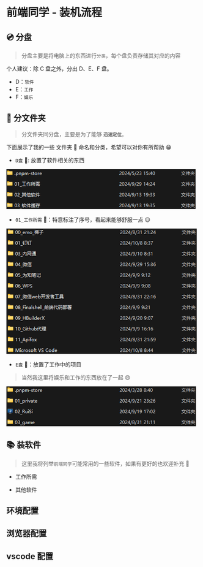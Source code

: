 <BackTop />

<script setup>
import { WORK_SOFT, OTHER_SOFT } from './data'
</script>

# 前端同学 - 装机流程

## 💿 分盘

> 分盘主要是将电脑上的东西进行`分类`，每个盘负责存储其对应的内容

个人建议：除 C 盘之外，分出 D、E、F 盘。

- D：`软件`
- E：`工作`
- F：`娱乐`

## 📂 分文件夹

> 分文件夹同分盘，主要是为了能够 **`迅速定位`**。

下面展示了我的一些 文件夹 📂 命名和分类，希望可以对你有所帮助 😁

- `D盘` 📂: 放置了软件相关的东西

![D盘文件夹](./images/D.png)

- `01_工作所需` 📂：特意标注了序号，看起来能够舒服一点 😌

![01_工作所需](./images/D-1.png)

- `E盘` 📂：放置了工作中的项目

> 当然我这里将娱乐和工作的东西放在了一起 😄

![E盘文件夹](./images/E.png)

## 📚 装软件

> 这里我将列举`前端同学`可能常用的一些软件，如果有更好的也欢迎补充 👏

- 工作所需

<MNavLinks v-for="{title, items} in WORK_SOFT" :title="title" :items="items"/>

- 其他软件

<MNavLinks v-for="{title, items} in OTHER_SOFT" :title="title" :items="items"/>

## 环境配置

## 浏览器配置

## vscode 配置
